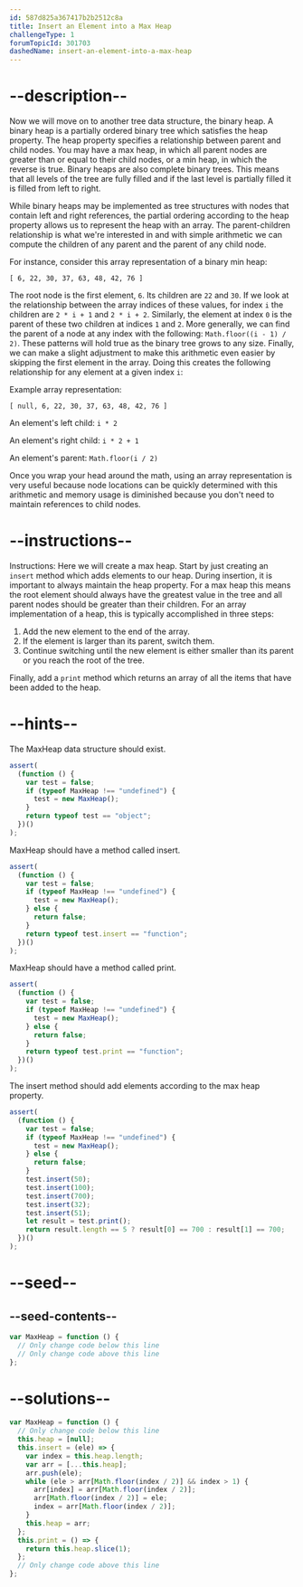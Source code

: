 ```yaml
---
id: 587d825a367417b2b2512c8a
title: Insert an Element into a Max Heap
challengeType: 1
forumTopicId: 301703
dashedName: insert-an-element-into-a-max-heap
---
```


# --description--

Now we will move on to another tree data structure, the binary heap. A binary heap is a partially ordered binary tree which satisfies the heap property. The heap property specifies a relationship between parent and child nodes. You may have a max heap, in which all parent nodes are greater than or equal to their child nodes, or a min heap, in which the reverse is true. Binary heaps are also complete binary trees. This means that all levels of the tree are fully filled and if the last level is partially filled it is filled from left to right.

While binary heaps may be implemented as tree structures with nodes that contain left and right references, the partial ordering according to the heap property allows us to represent the heap with an array. The parent-children relationship is what we're interested in and with simple arithmetic we can compute the children of any parent and the parent of any child node.

For instance, consider this array representation of a binary min heap:

`[ 6, 22, 30, 37, 63, 48, 42, 76 ]`

The root node is the first element, `6`. Its children are `22` and `30`. If we look at the relationship between the array indices of these values, for index `i` the children are `2 * i + 1` and `2 * i + 2`. Similarly, the element at index `0` is the parent of these two children at indices `1` and `2`. More generally, we can find the parent of a node at any index with the following: `Math.floor((i - 1) / 2)`. These patterns will hold true as the binary tree grows to any size. Finally, we can make a slight adjustment to make this arithmetic even easier by skipping the first element in the array. Doing this creates the following relationship for any element at a given index `i`:

Example array representation:

`[ null, 6, 22, 30, 37, 63, 48, 42, 76 ]`

An element's left child: `i * 2`

An element's right child: `i * 2 + 1`

An element's parent: `Math.floor(i / 2)`

Once you wrap your head around the math, using an array representation is very useful because node locations can be quickly determined with this arithmetic and memory usage is diminished because you don't need to maintain references to child nodes.

# --instructions--

Instructions: Here we will create a max heap. Start by just creating an `insert` method which adds elements to our heap. During insertion, it is important to always maintain the heap property. For a max heap this means the root element should always have the greatest value in the tree and all parent nodes should be greater than their children. For an array implementation of a heap, this is typically accomplished in three steps:

<ol>
  <li>Add the new element to the end of the array.</li>
  <li>If the element is larger than its parent, switch them.</li>
  <li>Continue switching until the new element is either smaller than its parent or you reach the root of the tree.</li>
</ol>

Finally, add a `print` method which returns an array of all the items that have been added to the heap.

# --hints--

The MaxHeap data structure should exist.

```js
assert(
  (function () {
    var test = false;
    if (typeof MaxHeap !== "undefined") {
      test = new MaxHeap();
    }
    return typeof test == "object";
  })()
);
```

MaxHeap should have a method called insert.

```js
assert(
  (function () {
    var test = false;
    if (typeof MaxHeap !== "undefined") {
      test = new MaxHeap();
    } else {
      return false;
    }
    return typeof test.insert == "function";
  })()
);
```

MaxHeap should have a method called print.

```js
assert(
  (function () {
    var test = false;
    if (typeof MaxHeap !== "undefined") {
      test = new MaxHeap();
    } else {
      return false;
    }
    return typeof test.print == "function";
  })()
);
```

The insert method should add elements according to the max heap property.

```js
assert(
  (function () {
    var test = false;
    if (typeof MaxHeap !== "undefined") {
      test = new MaxHeap();
    } else {
      return false;
    }
    test.insert(50);
    test.insert(100);
    test.insert(700);
    test.insert(32);
    test.insert(51);
    let result = test.print();
    return result.length == 5 ? result[0] == 700 : result[1] == 700;
  })()
);
```

# --seed--

## --seed-contents--

```js
var MaxHeap = function () {
  // Only change code below this line
  // Only change code above this line
};
```

# --solutions--

```js
var MaxHeap = function () {
  // Only change code below this line
  this.heap = [null];
  this.insert = (ele) => {
    var index = this.heap.length;
    var arr = [...this.heap];
    arr.push(ele);
    while (ele > arr[Math.floor(index / 2)] && index > 1) {
      arr[index] = arr[Math.floor(index / 2)];
      arr[Math.floor(index / 2)] = ele;
      index = arr[Math.floor(index / 2)];
    }
    this.heap = arr;
  };
  this.print = () => {
    return this.heap.slice(1);
  };
  // Only change code above this line
};
```
